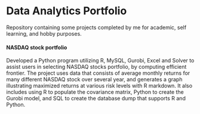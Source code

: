 # Data Analytics Portfolio 
Repository containing some projects completed by me for academic, self learning, and hobby purposes. 

#### NASDAQ stock portfolio 
  Developed a Python program utilizing R, MySQL, Gurobi, Excel and Solver to assist users in selecting  NASDAQ stocks portfolio, by computing efficient frontier.  The project uses data that consists of average monthly returns for many different NASDAQ stock over several year, and generates a graph illustrating maximized returns at various risk levels with R markdown. It also includes using R to populate the covariance matrix, Python to create the Gurobi model, and SQL to create the database dump that supports R and Python. 
